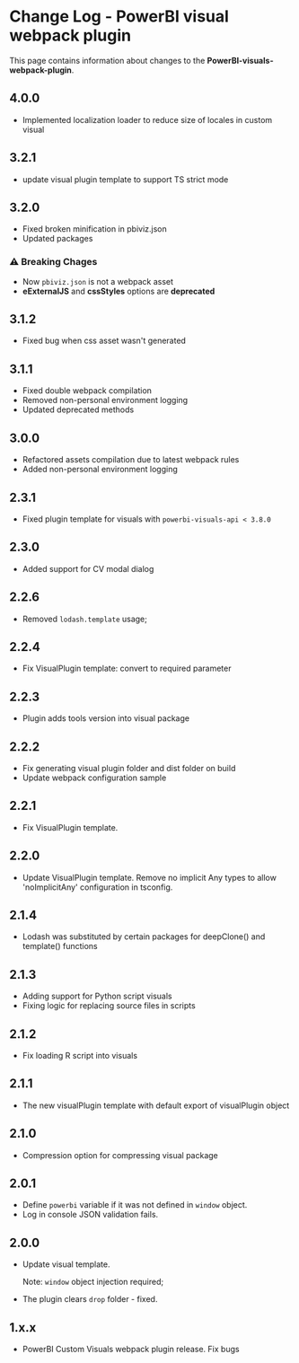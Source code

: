 # Change Log - PowerBI visual webpack plugin

This page contains information about changes to the **PowerBI-visuals-webpack-plugin**.

## 4.0.0

* Implemented localization loader to reduce size of locales in custom visual

## 3.2.1

* update visual plugin template to support TS strict mode 

## 3.2.0

* Fixed broken minification in pbiviz.json
* Updated packages

### **⚠ Breaking Chages**
* Now `pbiviz.json` is not a webpack asset
* **eExternalJS** and **cssStyles** options are **deprecated**

## 3.1.2

* Fixed bug when css asset wasn't generated

## 3.1.1

* Fixed double webpack compilation
* Removed non-personal environment logging
* Updated deprecated methods

## 3.0.0

* Refactored assets compilation due to latest webpack rules
* Added non-personal environment logging

## 2.3.1

* Fixed plugin template for visuals with `powerbi-visuals-api < 3.8.0`

## 2.3.0

* Added support for CV modal dialog

## 2.2.6

* Removed `lodash.template` usage;

## 2.2.4

* Fix VisualPlugin template: convert to required parameter

## 2.2.3

* Plugin adds tools version into visual package

## 2.2.2

* Fix generating visual plugin folder and dist folder on build
* Update webpack configuration sample

## 2.2.1

* Fix VisualPlugin template.

## 2.2.0

* Update VisualPlugin template. Remove no implicit Any types to allow 'noImplicitAny' configuration in tsconfig.

## 2.1.4

* Lodash was substituted by certain packages for deepClone() and template() functions

## 2.1.3

* Adding support for Python script visuals
* Fixing logic for replacing source files in scripts

## 2.1.2

* Fix loading R script into visuals

## 2.1.1

* The new visualPlugin template with default export of visualPlugin object

## 2.1.0

* Compression option for compressing visual package

## 2.0.1

* Define `powerbi` variable if it was not defined in `window` object.
* Log in console JSON validation fails.

## 2.0.0

* Update visual template.

    Note: `window` object injection required;
* The plugin clears `drop` folder - fixed.

## 1.x.x

* PowerBI Custom Visuals webpack plugin release. Fix bugs
